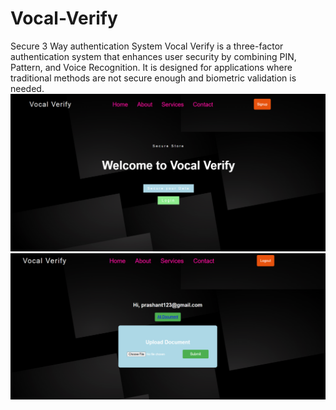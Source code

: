 # Vocal-Verify
Secure 3 Way authentication System
Vocal Verify is a three-factor authentication system that enhances user security by combining PIN, Pattern, and Voice Recognition. It is designed for applications where traditional methods are not secure enough and biometric validation is needed.
 ![Image Alt](https://github.com/prashant-001-maurya/Vocal-Verify/blob/main/Screenshot%202025-07-15%20003257.png?raw=true)
 ![Image Alt](https://github.com/prashant-001-maurya/Vocal-Verify/blob/1fb8805c39507252da92566ce98b624b4a104b54/Screenshot%202025-07-15%20002131.png?raw=true)
